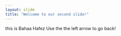 ```yaml
---
layout: slide
title: "Welcome to our second slide!"
---
```

this is Bahaa Hafez
Use the the left arrow to go back!
